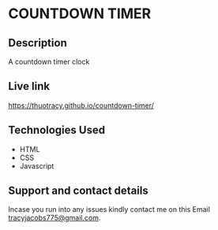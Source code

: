 # COUNTDOWN TIMER

## Description
A countdown timer clock

## Live link
https://thuotracy.github.io/countdown-timer/

## Technologies Used
* HTML
* CSS
* Javascript

## Support and contact details
Incase you run into any issues kindly contact me on this Email tracyjacobs775@gmail.com.


